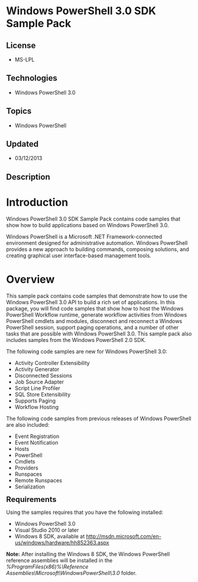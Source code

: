 # Windows PowerShell 3.0 SDK Sample Pack
## License
- MS-LPL
## Technologies
- Windows PowerShell 3.0
## Topics
- Windows PowerShell
## Updated
- 03/12/2013
## Description

<h1>Introduction</h1>
<p>Windows PowerShell 3.0 SDK Sample Pack contains code samples that show how to build applications based on Windows PowerShell 3.0.</p>
<p>Windows PowerShell is a Microsoft .NET Framework-connected environment designed for administrative automation. Windows PowerShell provides a new approach to building commands, composing solutions, and creating graphical user interface-based management tools.</p>
<h1><span>Overview</span></h1>
<p>This sample pack contains code samples that demonstrate how to use the Windows PowerShell 3.0 API to build a rich set of applications. In this package, you will find code samples that show how to host the Windows PowerShell Workflow runtime, generate workflow
 activities from Windows PowerShell cmdlets and modules, disconnect and reconnect a Windows PowerShell session, support paging operations, and a number of other tasks that are possible with Windows PowerShell 3.0. This sample pack also includes samples from
 the Windows PowerShell 2.0 SDK.</p>
<p>The following code samples are new for Windows PowerShell 3.0:</p>
<ul>
<li>Activity Controller Extensibility </li><li>Activity Generator </li><li>Disconnected Sessions </li><li>Job Source Adapter </li><li>Script Line Profiler </li><li>SQL Store Extensibility </li><li>Supports Paging </li><li>Workflow Hosting </li></ul>
<p>The following code samples from previous releases of Windows PowerShell are also included:</p>
<ul>
<li>Event Registration </li><li>Event Notification </li><li>Hosts </li><li>PowerShell </li><li>Cmdlets </li><li>Providers </li><li>Runspaces </li><li>Remote Runspaces </li><li>Serialization </li></ul>
<p><span style="font-size:20px; font-weight:bold">Requirements</span></p>
<p>Using the samples requires that you have the following installed:</p>
<ul>
<li>Windows PowerShell 3.0 </li><li>Visual Studio 2010 or later </li><li>Windows 8 SDK, available at <a href="http://msdn.microsoft.com/en-us/windows/hardware/hh852363.aspx">
http://msdn.microsoft.com/en-us/windows/hardware/hh852363.aspx</a> </li></ul>
<p><strong>Note:</strong> After installing the Windows 8 SDK, the Windows PowerShell reference assemblies will be installed in the
<em>%ProgramFiles(x86)%\Reference Assemblies\Microsoft\WindowsPowerShell\3.0</em> folder.</p>
